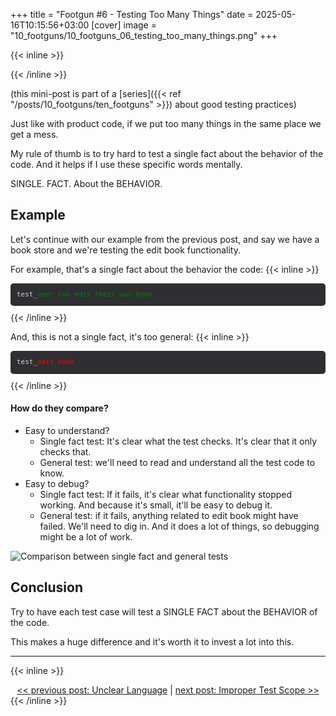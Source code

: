 +++
title = "Footgun #6 - Testing Too Many Things"
date = 2025-05-16T10:15:56+03:00
[cover]
  image = "10_footguns/10_footguns_06_testing_too_many_things.png"
+++

{{< inline >}}
<style>
.code-example {
  background-color: #2E2E33;
  padding: 10px;
  margin-bottom:10px;
  border-radius: 5px;
  font-family: monospace;
  white-space: pre;
  color: #d5d5d6;
  font-size: .78em;
  line-height: 1.5;
}
.highlight-red {
  color: red;
}
.highlight-green {
  color: green;
}
</style>
{{< /inline >}}

(this mini-post is part of a [series]({{< ref "/posts/10_footguns/ten_footguns" >}}) about good testing practices)

Just like with product code, if we put too many things in the same place we get a mess.

My rule of thumb is to try hard to test a single fact about the behavior of the code.
And it helps if I use these specific words mentally.

SINGLE. FACT. About the BEHAVIOR.


## Example
Let's continue with our example from the previous post, and say we have a book store and we're testing the edit book functionality.

For example, that's a single fact about the behavior the code:
{{< inline >}}
<div class="code-example">test_<span class="highlight-green">user_can_edit_their_own_book</span></div>
{{< /inline >}}

And, this is not a single fact, it's too general:
{{< inline >}}
<div class="code-example">test_<span class="highlight-red">edit_book</span></div>
{{< /inline >}}



#### How do they compare?
- Easy to understand?
  - Single fact test: It's clear what the test checks. It's clear that it only checks that.
  - General test: we'll need to read and understand all the test code to know.
- Easy to debug?
  - Single fact test: If it fails, it's clear what functionality stopped working. And because it's small, it'll be easy
  to debug it.
  - General test: if it fails, anything related to edit book might have failed. We'll need to dig in. And it does a lot
  of things, so debugging might be a lot of work.


![Comparison between single fact and general tests](/10_footguns/10_footguns_06_testing_too_many_things_comparison.png)


## Conclusion
Try to have each test case will test a SINGLE FACT about the BEHAVIOR of the code.

This makes a huge difference and it's worth it to invest a lot into this.

---
{{< inline >}}
<div style="text-align: center; display: block; width: 100%;">
<a href="/posts/10_footguns/05_unclear_language">&lt;&lt; previous post: Unclear Language</a>
|
<a href="/posts/10_footguns/07_improper_test_scope">next post: Improper Test Scope &gt;&gt;</a>
</div>
{{< /inline >}}
